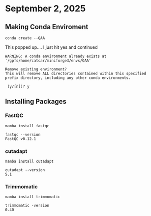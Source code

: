 # **September 2, 2025**

## Making Conda Enviroment

    conda create --QAA

This popped up.... I just hit yes and continued 
    
    WARNING: A conda environment already exists at '/gpfs/home/catcar/miniforge3/envs/QAA'

    Remove existing environment?
    This will remove ALL directories contained within this specified prefix directory, including any other conda environments.

     (y/[n])? y 

## Installing Packages

### FastQC

    mamba install fastqc

    fastqc --version
    FastQC v0.12.1

### cutadapt

    mamba install cutadapt

    cutadapt --version
    5.1

### Trimmomatic

    mamba install trimmomatic

    trimmomatic -version
    0.40

